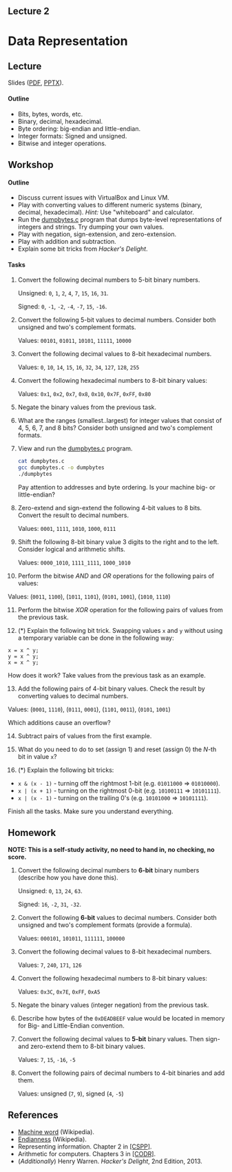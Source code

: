 Lecture 2
---

# Data Representation

## Lecture

Slides ([PDF](CA_Lecture_02.pdf), [PPTX](CA_Lecture_02.pptx)).

#### Outline

* Bits, bytes, words, etc.
* Binary, decimal, hexadecimal.
* Byte ordering: big-endian and little-endian.
* Integer formats: Signed and unsigned.
* Bitwise and integer operations.

## Workshop

#### Outline

* Discuss current issues with VirtualBox and Linux VM.
* Play with converting values to different numeric systems (binary, decimal, hexadecimal).
  _Hint:_ Use "whiteboard" and calculator.
* Run the [dumpbytes.c](dumpbytes.c) program that dumps byte-level representations of integers and strings.
  Try dumping your own values.
* Play with negation, sign-extension, and zero-extension.
* Play with addition and subtraction.
* Explain some bit tricks from *Hacker's Delight*.

#### Tasks

1. Convert the following decimal numbers to 5-bit binary numbers.
   
   Unsigned: `0`, `1`, `2`, `4`, `7`, `15`, `16`, `31`.
   
   Signed: `0`, `-1`, `-2`, `-4`, `-7`, `15`, `-16`.
 
2. Convert the following 5-bit values to decimal numbers.
   Consider both unsigned and two's complement formats.

   Values: `00101`, `01011`, `10101`, `11111`, `10000`

3. Convert the following decimal values to 8-bit hexadecimal numbers.
   
   Values: `0`, `10`, `14`, `15`, `16`, `32`, `34`, `127`, `128`, `255`

4. Convert the following hexadecimal numbers to 8-bit binary values:

   Values: `0x1`, `0x2`, `0x7`, `0x8`, `0x10`, `0x7F`, `0xFF`, `0x80`

5. Negate the binary values from the previous task.

6. What are the ranges (smallest..largest) for integer values that consist of 4, 5, 6, 7, and 8 bits?
   Consider both unsigned and two's complement formats.

7. View and run the [dumpbytes.c](dumpbytes.c) program.

   ```bash
   cat dumpbytes.c
   gcc dumpbytes.c -o dumpbytes
   ./dumpbytes
   ```

   Pay attention to addresses and byte ordering.
   Is your machine big- or little-endian?

8. Zero-extend and sign-extend the following 4-bit values to 8 bits. Convert the result to decimal numbers.

   Values: `0001`, `1111`, `1010`, `1000`, `0111`

9. Shift the following 8-bit binary value 3 digits to the right and to the left.
   Consider logical and arithmetic shifts.

   Values: `0000_1010`, `1111_1111`, `1000_1010`

10. Perform the bitwise _AND_ and _OR_ operations for the following pairs of values:

   Values: (`0011`, `1100`), (`1011`, `1101`), (`0101`, `1001`), (`1010`, `1110`)

11. Perform the bitwise _XOR_ operation for the following pairs of values from the previous task.

12. (*) Explain the following bit trick. Swapping values `x` and `y` without using a temporary variable
   can be done in the following way:

   ```
   x = x ^ y;
   y = x ^ y;
   x = x ^ y;
   ```

   How does it work? Take values from the previous task as an example.

13. Add the following pairs of 4-bit binary values. Check the result by converting values to decimal numbers.

   Values: (`0001`, `1110`), (`0111`, `0001`), (`1101`, `0011`), (`0101`, `1001`)

   Which additions cause an overflow?
   
14. Subtract pairs of values from the first example.

15. What do you need to do to set (assign 1) and reset (assign 0) the _N_-th bit in value `x`? 

16. (*) Explain the following bit tricks:

   * `x & (x - 1)` - turning off the rightmost 1-bit (e.g. `01011000` => `01010000`).
   * `x | (x + 1)` - turning on the rightmost 0-bit (e.g. `10100111` => `10101111`).
   * `x | (x - 1)` - turning on the trailing 0's (e.g. `10101000` => `10101111`).

Finish all the tasks. Make sure you understand everything.

## Homework

__NOTE: This is a self-study activity, no need to hand in, no checking, no score.__

1. Convert the following decimal numbers to __6-bit__ binary numbers (describe how you have done this).

   Unsigned: `0`, `13`, `24`, `63`.

   Signed: `16`, `-2`, `31`, `-32`.
 
2. Convert the following __6-bit__ values to decimal numbers.
   Consider both unsigned and two's complement formats (provide a formula).

   Values: `000101`, `101011`, `111111`, `100000`

3. Convert the following decimal values to 8-bit hexadecimal numbers.

   Values: `7`, `240`, `171`, `126`

4. Convert the following hexadecimal numbers to 8-bit binary values:

   Values: `0x3C`, `0x7E`, `0xFF`, `0xA5`

5. Negate the binary values (integer negation) from the previous task.

6. Describe how bytes of the `0xDEADBEEF` value would be located in memory for Big- and Little-Endian convention.

7. Convert the following decimal values to __5-bit__ binary values. Then sign- and zero-extend them to 8-bit binary values.

   Values: `7`, `15`, `-16`, `-5`

8. Convert the following pairs of decimal numbers to 4-bit binaries and add them.

   Values: unsigned (`7`, `9`), signed (`4`, `-5`)

## References

* [Machine word](https://en.wikipedia.org/wiki/Word_%28computer_architecture%29) (Wikipedia).
* [Endianness](https://en.wikipedia.org/wiki/Endianness) (Wikipedia).
* Representing information. Chapter 2 in [[CSPP]](../../books.md).
* Arithmetic for computers. Chapters 3 in [[CODR]](../../books.md).
* (_Additionally_) Henry Warren. *Hacker's Delight*, 2nd Edition, 2013.

